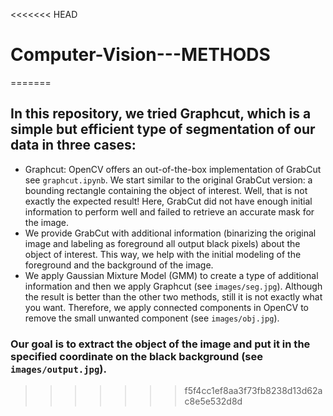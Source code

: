 <<<<<<< HEAD
# Computer-Vision---METHODS
=======
## In this repository, we tried  Graphcut, which is a simple but efficient type of segmentation of our data in three cases:
- Graphcut: OpenCV offers an out-of-the-box implementation of GrabCut see ``graphcut.ipynb``. We start similar to the original GrabCut version: a bounding rectangle containing the object of interest. Well, that is not exactly the expected result! Here, GrabCut did not have enough initial information to perform well and failed to retrieve an accurate mask for the image.
- We provide GrabCut with additional information (binarizing the original image and labeling as foreground all output black pixels) about the object of interest. This way, we help with the initial modeling of the foreground and the background of the image. 
- We apply Gaussian Mixture Model (GMM) to create a type of additional information and then we apply Graphcut (see ``images/seg.jpg``). Although the result is better than the other two methods, still it is not exactly what you want. Therefore, we apply connected components in OpenCV to remove the small unwanted component (see ``images/obj.jpg``).

### Our goal is to extract the object of the image and put it in the specified coordinate on the black background (see ``images/output.jpg``).
>>>>>>> f5f4cc1ef8aa3f73fb8238d13d62ac8e5e532d8d
